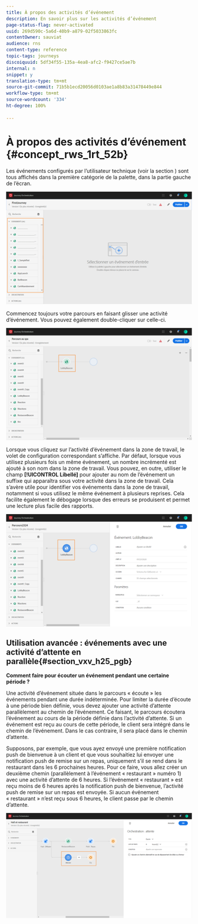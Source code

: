 ```yaml
---
title: À propos des activités d’événement
description: En savoir plus sur les activités d’événement
page-status-flag: never-activated
uuid: 269d590c-5a6d-40b9-a879-02f5033863fc
contentOwner: sauviat
audience: rns
content-type: reference
topic-tags: journeys
discoiquuid: 5df34f55-135a-4ea8-afc2-f9427ce5ae7b
internal: n
snippet: y
translation-type: tm+mt
source-git-commit: 71b5b1ecd20056d0103ae1a8b83a31478449e844
workflow-type: tm+mt
source-wordcount: '334'
ht-degree: 100%

---
```



# À propos des activités d’événement {#concept_rws_1rt_52b}

Les événements configurés par l’utilisateur technique (voir la section [](../event/about-events.md)) sont tous affichés dans la première catégorie de la palette, dans la partie gauche de l’écran.

![](../assets/journey43.png)

Commencez toujours votre parcours en faisant glisser une activité d’événement. Vous pouvez également double-cliquer sur celle-ci.

![](../assets/journey44.png)

Lorsque vous cliquez sur l’activité d’événement dans la zone de travail, le volet de configuration correspondant s’affiche. Par défaut, lorsque vous utilisez plusieurs fois un même événement, un nombre incrémenté est ajouté à son nom dans la zone de travail. Vous pouvez, en outre, utiliser le champ **[!UICONTROL Libellé]** pour ajouter au nom de l’événement un suffixe qui apparaîtra sous votre activité dans la zone de travail. Cela s’avère utile pour identifier vos événements dans la zone de travail, notamment si vous utilisez le même événement à plusieurs reprises. Cela facilite également le débogage lorsque des erreurs se produisent et permet une lecture plus facile des rapports.

![](../assets/journey33.png)

## Utilisation avancée : événements avec une activité d’attente en parallèle{#section_vxv_h25_pgb}

**Comment faire pour écouter un événement pendant une certaine période ?**

Une activité d’événement située dans le parcours « écoute » les événements pendant une durée indéterminée. Pour limiter la durée d’écoute à une période bien définie, vous devez ajouter une activité d’attente parallèlement au chemin de l’événement. Ce faisant, le parcours écoutera l’événement au cours de la période définie dans l’activité d’attente. Si un événement est reçu au cours de cette période, le client sera intégré dans le chemin de l’événement. Dans le cas contraire, il sera placé dans le chemin d’attente.

Supposons, par exemple, que vous ayez envoyé une première notification push de bienvenue à un client et que vous souhaitiez lui envoyer une notification push de remise sur un repas, uniquement s’il se rend dans le restaurant dans les 6 prochaines heures. Pour ce faire, vous allez créer un deuxième chemin (parallèlement à l’événement « restaurant » numéro 1) avec une activité d’attente de 6 heures. Si l’événement « restaurant » est reçu moins de 6 heures après la notification push de bienvenue, l’activité push de remise sur un repas est envoyée. Si aucun événement « restaurant » n’est reçu sous 6 heures, le client passe par le chemin d’attente.

![](../assets/journeyuc2_31.png)

